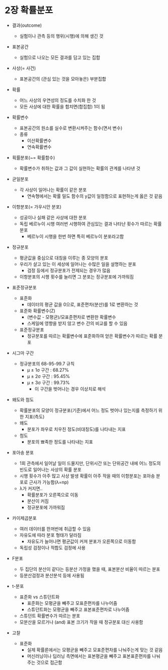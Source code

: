 # 2장 확률분포
* 결과(outcome)
    * 실험이나 관측 등의 행위(시행)에 의해 생긴 것
* 표본공간
    * 실험으로 나오는 모든 결과를 담고 있는 집합
* 사상(= 사건)
    * 표본공간의 (관심 있는 것을 모아놓은) 부분집합
* 확률
    * 어느 사상의 우연성의 정도를 수치화 한 것
    * 모든 사상에 대한 확률을 합치면(합집합) 1이 됨
* 확률변수
    * 표본공간의 원소를 실수로 변환시켜주는 함수(면서 변수)
    * 종류
        * 이산확률변수
        * 연속확률변수
* 획률분포(~= 확률함수)
    * 확률변수가 취하는 값과 그 값이 실현하는 확률의 관계를 나타낸 것
* 균일분포
    * 각 사상이 일어나는 확률이 같은 분포
        * 연속형에서는 확률 밀도 함수의 y값이 일정함으로 표현하는게 옳은 것 같음
* 이항분포(= 가우시안 분포)
    * 성공이나 실패 같은 사상에 대한 분포
    * 독립 베르누이 시행 여러번 시행하여 관심있는 결과 나타난 횟수가 따르는 확률분포
        * 베르누이 시행을 한번 하면 특히 베르누이 분포라고함
* 정규분포
    * 평균값을 중심으로 대칭을 이루는 종 모양의 분포
    * 우리가 살고 있는 이 세상에 일어나는 수많은 일을 설명하는 분포
        * 검정 등에서 정규분포가 전제되는 경우가 많음
    * 이항분포의 시행 횟수를 늘리면 그 분포는 정규분포에 가까워짐
* 표준정규분포
    * 표준화
        * 데이터의 평균 값을 0으로, 표준편차(분산)를 1로 변환하는 것
    * 표준화 확률변수(Z)
        * (변수값 - 모평균)/모표준편차로 변환한 확률변수
        * 스케일에 영향을 받지 않고 변수 간의 비교를 할 수 있음 
    * 표준정규분포
        * 정규분포를 따르는 확률변수에 표준화하여 얻은 확률변수가 따르는 확률 분포
* 시그마 구간
    * 정규분포의 68-95-99.7 규칙
        * μ ± 1σ 구간 : 68.27%
        * μ ± 2σ 구간 : 95.45%
        * μ ± 3σ 구간 : 99.73%
            * 이 구간을 벗어나는 경우 이상치로 해석

* 왜도와 첨도
    * 확률분포의 모양이 정규분포(기준)에서 어느 정도 벗어나 있는지를 측정하기 위한 지표(측도)
    * 왜도
        * 분포가 좌우로 치우친 정도(비대칭도)를 나타내는 지표
    * 첨도
        * 분포의 뾰족한 정도를 나타내는 지표
* 포아송 분포
    * 1회 관측에서 일어날 일이 드물지만, 단위시간 또는 단위공간 내에 어느 정도의 빈도로 일어나는 사상의 확률 분포
    * 시행 횟수가 아주 많고 사상 발생 확률이 아주 작을 때의 이항분포는 포아송 분포로 근사가 가능함(λ=np)
    * λ가 커지면..
        * 확률분포가 오른쪽으로 이동
        * 분산이 커짐
        * 정규분포에 가까워짐
* 카이제곱분포
    * 여러 데이터를 한꺼번에 취급할 수 있음
    * 자유도에 따라 분포 형태가 달라짐
        * 자유도가 늘어나면 평균값이 커져 분포가 오른쪽으로 이동함
    * 독립성 검정이나 적합도 검정에 사용
* F분포
    * 두 집단의 분산이 같다는 등분산 가정을 했을 때, 표본분산 비율이 따르는 분포
    * 등분산검정과 분산분석 등에 사용됨
* t-분포
    * 표준화 vs 스튜던트화
        * 표준화는 모평균을 빼주고 모표준편차를 나누어줌
        * 스튜던트화는 모평균을 빼주고 표본표준편차로 나누어줌
    * 스튜던트 확률변수가 따르는 분포
    * 모분산을 모르거나 (and) 표본 크기가 작을 때 정규분포 대신 사용함
* 고찰
    * 표준화
        * 실제 확률론에서는 모평균을 빼주고 모표준편차를 나눠주는게 맞는 것 같음
        * 머신러닝이나 딥러닝 측면에서는 표본평균을 빼주고 표본표준편차를 나눠주는 것으로 접근함
